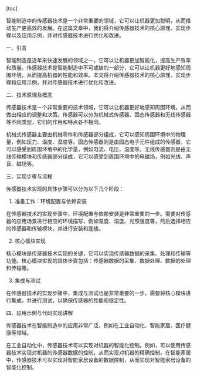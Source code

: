 
[toc]                    
                
                
智能制造中的传感器技术是一个非常重要的领域，它可以让机器更加聪明，从而推动生产更高效的发展。在这篇文章中，我们将介绍传感器技术的核心原理、实现步骤以及应用示例，并对传感器技术进行优化和改进。

一、引言

智能制造是近年来快速发展的领域之一，它可以让机器更加智能化，提高生产效率和质量。传感器技术是智能制造中不可或缺的一部分，它可以让机器更好地感知周围环境，从而提高机器的性能和效率。本文将介绍传感器技术的核心原理、实现步骤和应用示例，并对传感器技术进行优化和改进。

二、技术原理及概念

传感器技术是一个非常重要的技术领域，它可以让机器更好地感知周围环境，从而做出相应的调整和决策。传感器可以分为机械式传感器、固态传感器和无线传感器等不同类型，它们的作用和特点各不相同。

机械式传感器主要由机械零件和传感器部分组成，它可以感知周围环境中的物理量，例如压力、温度、湿度等。固态传感器则是由固态电子元件组成的传感器，它可以感受到周围环境中的化学量，例如电流、电压、温度等。无线传感器则是由无线传输模块和传感器部分组成，它可以感受到周围环境中的电磁场，例如光线、声音、磁场等。

三、实现步骤与流程

传感器技术实现的具体步骤可以分为以下几个阶段：

1. 准备工作：环境配置与依赖安装

在传感器技术的实现步骤中，环境配置与依赖安装是非常重要的一步。需要对传感器的应用场景进行相应的环境描写，例如温度、湿度、光照强度等，然后选择相应的传感器和传输模块，并进行安装和连接。

2. 核心模块实现

核心模块是传感器技术实现的关键，它可以实现传感器数据的采集、处理和传输等功能。核心模块实现的具体步骤包括：传感器数据的采集、数据处理、数据的处理和传输等。

3. 集成与测试

在传感器技术的实现步骤中，集成与测试也是非常重要的一步。需要将核心模块进行集成，并进行测试，以确保传感器的性能和稳定性。

四、应用示例与代码实现讲解

传感器技术在智能制造中的应用非常广泛，例如在工业自动化、智能家居、医疗健康等领域。

在工业自动化中，传感器技术可以实现对机器的智能化控制。例如，可以使用传感器技术实现对机器的传感器数据的控制，从而实现对机器的精确控制。在智能家居中，传感器技术可以实现对智能家居设备的数据控制，从而实现对智能家居设备的智能化控制。

